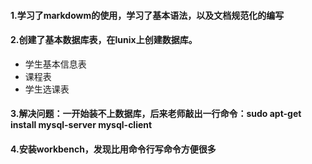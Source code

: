 #### 1.学习了markdowm的使用，学习了基本语法，以及文档规范化的编写
#### 2.创建了基本数据库表，在lunix上创建数据库。
 - 学生基本信息表  
 - 课程表  
 - 学生选课表
#### 3.解决问题：一开始装不上数据库，后来老师敲出一行命令：sudo apt-get install mysql-server mysql-client
#### 4.安装workbench，发现比用命令行写命令方便很多




